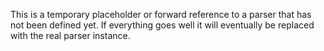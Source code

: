 This is a temporary placeholder or forward reference to a parser that has not been defined yet. If everything goes well it will eventually be replaced with the real parser instance.